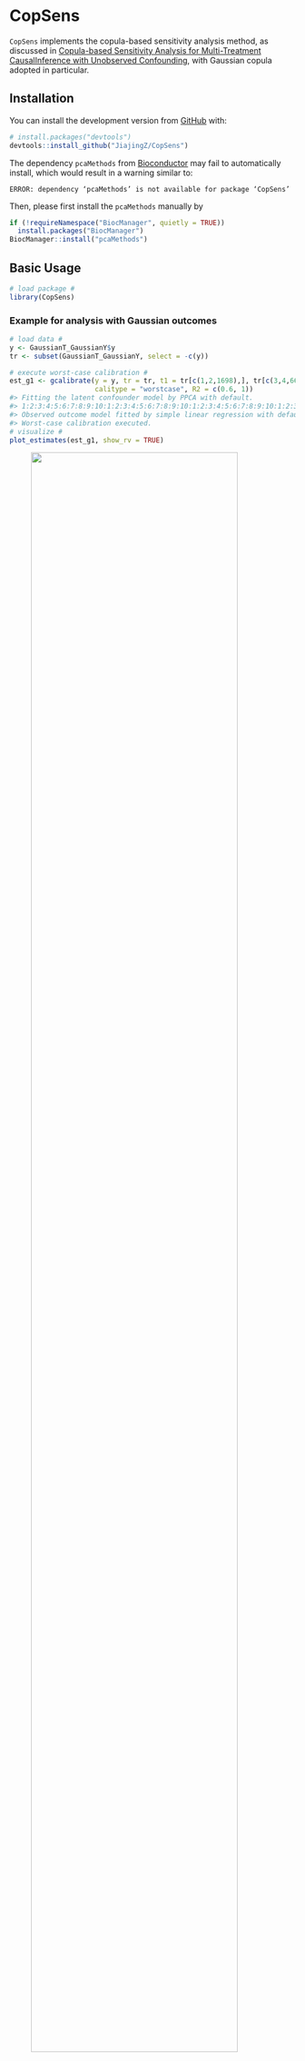 
<!-- README.md is generated from README.Rmd. Please edit that file -->

# CopSens

<!-- badges: start -->
<!-- badges: end -->

`CopSens` implements the copula-based sensitivity analysis method, as
discussed in [Copula-based Sensitivity Analysis for Multi-Treatment
CausalInference with Unobserved
Confounding](https://arxiv.org/abs/2102.09412), with Gaussian copula
adopted in particular.

## Installation

You can install the development version from
[GitHub](https://github.com/) with:

``` r
# install.packages("devtools")
devtools::install_github("JiajingZ/CopSens")
```

The dependency `pcaMethods` from [Bioconductor](http://bioconductor.org)
may fail to automatically install, which would result in a warning
similar to:

    ERROR: dependency ‘pcaMethods’ is not available for package ‘CopSens’

Then, please first install the `pcaMethods` manually by

``` r
if (!requireNamespace("BiocManager", quietly = TRUE))
  install.packages("BiocManager")
BiocManager::install("pcaMethods")
```

## Basic Usage

``` r
# load package #
library(CopSens)
```

### Example for analysis with Gaussian outcomes

``` r
# load data #
y <- GaussianT_GaussianY$y
tr <- subset(GaussianT_GaussianY, select = -c(y))

# execute worst-case calibration #
est_g1 <- gcalibrate(y = y, tr = tr, t1 = tr[c(1,2,1698),], tr[c(3,4,6698),],
                     calitype = "worstcase", R2 = c(0.6, 1))
#> Fitting the latent confounder model by PPCA with default.
#> 1:2:3:4:5:6:7:8:9:10:1:2:3:4:5:6:7:8:9:10:1:2:3:4:5:6:7:8:9:10:1:2:3:4:5:6:7:8:9:10:1:2:3:4:5:6:7:8:9:10:
#> Observed outcome model fitted by simple linear regression with default.
#> Worst-case calibration executed.
# visualize #
plot_estimates(est_g1, show_rv = TRUE)
```

<img src="man/figures/README-gaussian-outcome-example-1.png" width="85%" style="display: block; margin: auto;" />

``` r
# execute multivariate calibration #
est_g2 <- gcalibrate(y = y, tr = tr, t1 = tr[1:10,], t2 = tr[11:20,],
                     calitype = "multicali", penalty_weight = c(0, 15))
#> Fitting the latent confounder model by PPCA with default.
#> 1:2:3:4:5:6:7:8:9:10:1:2:3:4:5:6:7:8:9:10:1:2:3:4:5:6:7:8:9:10:1:2:3:4:5:6:7:8:9:10:1:2:3:4:5:6:7:8:9:10:
#> Observed outcome model fitted by simple linear regression with default.
#> Multivariate calibration executed.
#> Calibrating with penalty_weight = 0  15
# visualize #
plot_estimates(est_g2)
```

<img src="man/figures/README-gaussian-outcome-example-2.png" width="85%" style="display: block; margin: auto;" />

``` r
# execute user-specified calibration #
est_g3 <- gcalibrate(y = y, tr = tr, t1 = tr[1:2,], t2 = tr[3:4,],
                     calitype = "null", gamma = c(0.96, -0.29, 0),
                     R2 = c(0.3, 0.7, 1))
#> Fitting the latent confounder model by PPCA with default.
#> 1:2:3:4:5:6:7:8:9:10:1:2:3:4:5:6:7:8:9:10:1:2:3:4:5:6:7:8:9:10:1:2:3:4:5:6:7:8:9:10:1:2:3:4:5:6:7:8:9:10:
#> Observed outcome model fitted by simple linear regression with default.
#> User-specified calibration executed.
# visualize #
plot_estimates(est_g3)
```

<img src="man/figures/README-gaussian-outcome-example-3.png" width="85%" style="display: block; margin: auto;" />

``` r
# apply gamma that maximizes the bias for the first contrast considered in est_g1 #
est_g4 <- gcalibrate(y = y, tr = tr, t1 = tr[1:2,], t2 = tr[3:4,],
                     calitype = "null", gamma = est_g1$gamma[1,],
                     R2 = c(0.3, 0.7, 1))
#> Fitting the latent confounder model by PPCA with default.
#> 1:2:3:4:5:6:7:8:9:10:1:2:3:4:5:6:7:8:9:10:1:2:3:4:5:6:7:8:9:10:1:2:3:4:5:6:7:8:9:10:1:2:3:4:5:6:7:8:9:10:
#> Observed outcome model fitted by simple linear regression with default.
#> User-specified calibration executed.
# visualize #
plot_estimates(est_g4)
```

<img src="man/figures/README-gaussian-outcome-example-4.png" width="85%" style="display: block; margin: auto;" />

### Example for analysis with binary outcomes

``` r
# load data #
y <- GaussianT_BinaryY$y
tr <- subset(GaussianT_BinaryY, select = -c(y))
t1 <- tr[1:5,]
t2 <- rep(0, times = ncol(tr))

# calibrate #
est_df <- bcalibrate(y = y, tr = tr, t = rbind(t1, t2),
                     gamma = c(1.27, -0.28, 0),
                     R2 = c(0.5, 0.7))$est_df
#> Fitting the latent confounder model by PPCA with default.
#> 1:2:3:4:5:6:7:8:9:10:1:2:3:4:5:6:7:8:9:10:1:2:3:4:5:6:7:8:9:10:1:2:3:4:5:6:7:8:9:10:1:2:3:4:5:6:7:8:9:10:
#> Observed outcome model fitted by simple probit model with default.
#> R2 =  0.5 , calibrating observation 1  2  3  4  5  6  
#> R2 =  0.7 , calibrating observation 1  2  3  4  5  6
# calculate risk ratio estimator #
rr_df <- est_df[1:5,] / as.numeric(est_df[6,])
# visualize #
plot_estimates(rr_df)
```

<img src="man/figures/README-binary-outcome-example-1.png" width="85%" style="display: block; margin: auto;" />

## Implementation To a Mouse Obesity Study

For further illustration, we compare our approach to a recent analysis
of a mouse obesity dataset [(Wang et
al. (2006))](https://doi.org/10.1371/journal.pgen.0020015), conducted by
[Miao et al. (2020)](https://arxiv.org/abs/2011.04504). In particular,
we consider the comparison to their null treatments approach, which
assumes that at least half of the confounded treatments have no causal
effect on the outcome.

``` r
# load the data #
y <- micedata[,1]
tr <- micedata[, 2:18]
```

Following Miao et al. (2020), we infer a Gaussian conditional confounder
distribution by applying factor analysis to treatments, and fit the
observed outcome distribution with a linear regression.

``` r
# treatment model #
nfact <- 1
tr_factanal <- factanal(tr, factors=nfact, scores = "regression")
B_hat <- diag(sqrt(diag(var(tr)))) %*% tr_factanal$loadings
Sigma_t_u_hat <- diag(tr_factanal$uniquenesses * sqrt(diag(var(tr))))
u_hat <- tr_factanal$scores
coef_mu_u_t_hat <- t(B_hat) %*% solve(B_hat %*% t(B_hat) + Sigma_t_u_hat)
cov_u_t_hat <- diag(nfact) - t(B_hat) %*% solve(B_hat %*% t(B_hat) + Sigma_t_u_hat) %*% B_hat

# outcome model #
lmfit_y_t <- lm(y ~ ., data = micedata[,1:18])
beta_t <- coef(lmfit_y_t)[-1]
names(beta_t) <- colnames(tr)
sigma_y_t_hat <- sigma(lmfit_y_t)
```

We explore the ignorance regions for each treatment as well as causal
estimates with multiple contrast criteria (MCCs) using the method
described in [Zheng, D’Amour and Franks
(2021)](https://arxiv.org/abs/2102.09412).

``` r
k <- ncol(tr)
t1 <- diag(k)
t2 <- matrix(0, ncol = k, nrow = k)
u_t_diff <- (t1 - t2) %*% t(coef_mu_u_t_hat)

# worst-case calibration #
R2 <- c(0.15, 0.5, 1)
worstcase_results <- gcalibrate(y, tr, t1 = t1, t2 = t2, calitype = "worstcase",
                                  mu_y_dt = as.matrix(beta_t), sigma_y_t =  sigma_y_t_hat,
                                  mu_u_dt = u_t_diff, cov_u_t = cov_u_t_hat, R2 = R2)
#> Worst-case calibration executed.
rownames(worstcase_results$est_df) <- names(beta_t)
names(worstcase_results$rv) <- names(beta_t)
plot_estimates(worstcase_results, order = "worstcase", labels = names(beta_t),
               axis.text.x = element_text(size = 10, angle = 75, hjust = 1))
```

<img src="man/figures/README-unnamed-chunk-5-1.png" width="85%" style="display: block; margin: auto;" />

``` r
## multivariate calibration ##
# with L1 norm #
multcali_results_L1 <- gcalibrate(y, tr, t1 = t1, t2 = t2, calitype = "multicali",
                                  mu_y_dt = as.matrix(beta_t), sigma_y_t =  sigma_y_t_hat,
                                  mu_u_dt = u_t_diff, cov_u_t = cov_u_t_hat, normtype = "L1")
#> Multivariate calibration executed.
#> Calibrating with penalty_weight = 0
# with L2 norm #
multcali_results_L2 <- gcalibrate(y, tr, t1 = t1, t2 = t2, calitype = "multicali", 
                                  mu_y_dt = as.matrix(beta_t), sigma_y_t =  sigma_y_t_hat,
                                  mu_u_dt = u_t_diff, cov_u_t = cov_u_t_hat, normtype = "L2")
#> Multivariate calibration executed.
#> Calibrating with penalty_weight = 0
```

Below, we visualize the analysis results. The Spearman’s rank
correlation between the estimated treatment effects of Miao et
al. (2020) with the null treatment assumption (“miao\_nulltr”) and ones
by our MCC procedure with the L1 (“multicali\_L1”) or L2 minimization
(“multicali\_L2”) are 0.90 and 0.93 respectively. In the plot below, the
blue, green and yellow bars are closely grouped together for majority of
treatments.

``` r
order_name <- rownames(multcali_results_L2$est_df)[order(multcali_results_L2$est_df[,2])]
summary_df <- data.frame(uncali = round(multcali_results_L2$est_df[order_name, 1], 3),
                         multicali_L1 = round(multcali_results_L1$est_df[order_name, 2], 3),
                         multicali_L2 = round(multcali_results_L2$est_df[order_name, 2], 3),
                         miao_nulltr =  mice_est_nulltr[order_name,]$esti,
                         miao_nulltr_sig = mice_est_nulltr[order_name,]$signif,
                         worstcase_lwr = worstcase_results$est_df[order_name, 'R2_1_lwr'],
                         worstcase_upr = worstcase_results$est_df[order_name, 'R2_1_upr'])
rownames(summary_df) <- order_name
plot_L1L2Null <- data.frame(summary_df[,c(1:4)], case = 1:nrow(summary_df)) %>%
  gather(key = "Type", value = "effect", - case) %>%
  ggplot() +
  ungeviz::geom_hpline(aes(x = case, y = effect, col = Type), width = 0.5, size = 1.2)  +
  scale_colour_manual(name = "",
                      values = c("#3B99B1", "#7CBA96", "#FFC300", "#F5191C"),
                      # divergingx_hcl(5, palette = "Zissou 1")[c(1, 2, 3, 5)],
                      labels = c("miao_nulltr",
                                 bquote("multicali_L1,"~R^2~"="~
                                              .(round(multcali_results_L1$R2*100,0))~"%"),
                                 bquote("multicali_L2,"~R^2~"="~
                                              .(round(multcali_results_L2$R2*100,0))~"%"),
                                 "naive")) +
  scale_x_continuous(breaks = 1:k, labels = order_name,
                     limits = c(0.5,k + 0.5)) +
  labs(y = "Causal Effect", x = "") +
  theme_bw(base_size = 14) +
  theme(plot.title = element_text(hjust = 0.5),
        axis.text.x = element_text(size = 13, angle = 75, hjust = 1),
        legend.text.align = 0,
        legend.title = element_text(size=10))
print(plot_L1L2Null)
```

<img src="man/figures/README-unnamed-chunk-6-1.png" width="100%" style="display: block; margin: auto;" />

We also explore the worst-case ignorance region for each treatment under
the Gaussian copula assumption. Even though, this assumption may not
hold in practice, we can still see in the plot that 16/17 of Miao et
al. (2020)’s causal estimates with null treatment assumption
(“miao\_nulltr”) are covered by our ignorance region (“worstcase
*R*<sup>2</sup> = 1, lower”; “worstcase *R*<sup>2</sup> = 1, upper”).
The only exception, “2010002N04Rik”, whose causal effects by Miao et
al. (2020) is, nevertheless, quite close to the lower bound.

``` r
bound_df <- tibble(x1 = 1:nrow(summary_df),
                 y1 = summary_df$worstcase_lwr,
                 x2 = 1:nrow(summary_df),
                 y2 = summary_df$worstcase_upr)
rv_labels <- worstcase_results$rv
rv_labels[!is.na(worstcase_results$rv)] <- paste0(round(worstcase_results$rv[!is.na(worstcase_results$rv)]), "%")
rv_labels[is.na(worstcase_results$rv)] <- "R"
plot_L2NullWorst <-
  data.frame(summary_df[,c(1,3,4,6:7)], case = 1:nrow(summary_df)) %>%
    gather(key = "Type", value = "effect", - case) %>%
    ggplot() +
    ungeviz::geom_hpline(aes(x = case, y = effect, col = Type),
                         width = 0.4, size = 1, alpha = 0.8)  +
    geom_segment(data = bound_df, aes(x=x1, y=y1, xend=x2, yend=y2)) +
    scale_colour_manual(name = "",
                        values = c("#FFC300", "#F5191C", "#3B99B1", "black", "black"),
                        labels = c("miao_nulltr",
                                   bquote("multicali_L2,"~R^2~"="~
                                            .(round(multcali_results_L2$R2*100,0))~"%"),
                                   "naive",
                                   bquote("worstcase"~R^2~" = 1, lower"),
                                   bquote("worstcase"~R^2~" = 1, upper"))) +
    scale_x_continuous(breaks = (1:k), labels = order_name,
                       limits = c(1, k + 1.2)) +
    annotate(geom = "text", x = 1:nrow(summary_df) + 0.4, y = worstcase_results$est_df[order_name,'R2_0'],
                      size = 3, label = rv_labels[order_name]) +
    labs(y = "Causal Effect", x = "") +
    theme_bw(base_size = 14) +
    theme(plot.title = element_text(hjust = 0.5),
          axis.text.x = element_text(size = 13, angle = 75, hjust = 1),
          legend.text.align = 0,
          legend.title = element_text(size=10))
print(plot_L2NullWorst)
```

<img src="man/figures/README-unnamed-chunk-7-1.png" width="100%" style="display: block; margin: auto;" />
